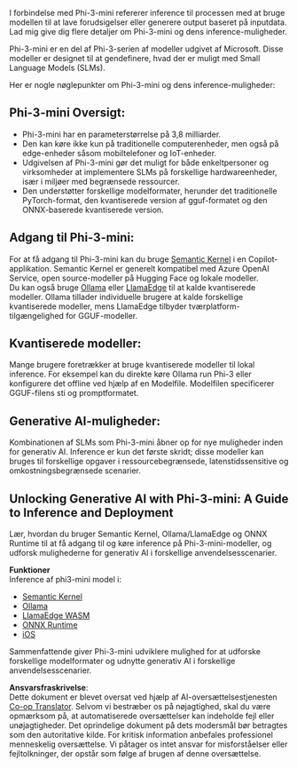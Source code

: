 <!--
CO_OP_TRANSLATOR_METADATA:
{
  "original_hash": "f1ff728038c4f554b660a36b76cbdd6e",
  "translation_date": "2025-05-09T12:26:34+00:00",
  "source_file": "md/01.Introduction/03/overview.md",
  "language_code": "da"
}
-->
I forbindelse med Phi-3-mini refererer inference til processen med at bruge modellen til at lave forudsigelser eller generere output baseret på inputdata. Lad mig give dig flere detaljer om Phi-3-mini og dens inference-muligheder.

Phi-3-mini er en del af Phi-3-serien af modeller udgivet af Microsoft. Disse modeller er designet til at gendefinere, hvad der er muligt med Small Language Models (SLMs).

Her er nogle nøglepunkter om Phi-3-mini og dens inference-muligheder:

## **Phi-3-mini Oversigt:**
- Phi-3-mini har en parameterstørrelse på 3,8 milliarder.
- Den kan køre ikke kun på traditionelle computerenheder, men også på edge-enheder såsom mobiltelefoner og IoT-enheder.
- Udgivelsen af Phi-3-mini gør det muligt for både enkeltpersoner og virksomheder at implementere SLMs på forskellige hardwareenheder, især i miljøer med begrænsede ressourcer.
- Den understøtter forskellige modelformater, herunder det traditionelle PyTorch-format, den kvantiserede version af gguf-formatet og den ONNX-baserede kvantiserede version.

## **Adgang til Phi-3-mini:**
For at få adgang til Phi-3-mini kan du bruge [Semantic Kernel](https://github.com/microsoft/SemanticKernelCookBook?WT.mc_id=aiml-138114-kinfeylo) i en Copilot-applikation. Semantic Kernel er generelt kompatibel med Azure OpenAI Service, open source-modeller på Hugging Face og lokale modeller.  
Du kan også bruge [Ollama](https://ollama.com) eller [LlamaEdge](https://llamaedge.com) til at kalde kvantiserede modeller. Ollama tillader individuelle brugere at kalde forskellige kvantiserede modeller, mens LlamaEdge tilbyder tværplatform-tilgængelighed for GGUF-modeller.

## **Kvantiserede modeller:**
Mange brugere foretrækker at bruge kvantiserede modeller til lokal inference. For eksempel kan du direkte køre Ollama run Phi-3 eller konfigurere det offline ved hjælp af en Modelfile. Modelfilen specificerer GGUF-filens sti og promptformatet.

## **Generative AI-muligheder:**
Kombinationen af SLMs som Phi-3-mini åbner op for nye muligheder inden for generativ AI. Inference er kun det første skridt; disse modeller kan bruges til forskellige opgaver i ressourcebegrænsede, latenstidssensitive og omkostningsbegrænsede scenarier.

## **Unlocking Generative AI with Phi-3-mini: A Guide to Inference and Deployment**  
Lær, hvordan du bruger Semantic Kernel, Ollama/LlamaEdge og ONNX Runtime til at få adgang til og køre inference på Phi-3-mini-modeller, og udforsk mulighederne for generativ AI i forskellige anvendelsesscenarier.

**Funktioner**  
Inference af phi3-mini model i:

- [Semantic Kernel](https://github.com/Azure-Samples/Phi-3MiniSamples/tree/main/semantickernel?WT.mc_id=aiml-138114-kinfeylo)  
- [Ollama](https://github.com/Azure-Samples/Phi-3MiniSamples/tree/main/ollama?WT.mc_id=aiml-138114-kinfeylo)  
- [LlamaEdge WASM](https://github.com/Azure-Samples/Phi-3MiniSamples/tree/main/wasm?WT.mc_id=aiml-138114-kinfeylo)  
- [ONNX Runtime](https://github.com/Azure-Samples/Phi-3MiniSamples/tree/main/onnx?WT.mc_id=aiml-138114-kinfeylo)  
- [iOS](https://github.com/Azure-Samples/Phi-3MiniSamples/tree/main/ios?WT.mc_id=aiml-138114-kinfeylo)

Sammenfattende giver Phi-3-mini udviklere mulighed for at udforske forskellige modelformater og udnytte generativ AI i forskellige anvendelsesscenarier.

**Ansvarsfraskrivelse**:  
Dette dokument er blevet oversat ved hjælp af AI-oversættelsestjenesten [Co-op Translator](https://github.com/Azure/co-op-translator). Selvom vi bestræber os på nøjagtighed, skal du være opmærksom på, at automatiserede oversættelser kan indeholde fejl eller unøjagtigheder. Det oprindelige dokument på dets modersmål bør betragtes som den autoritative kilde. For kritisk information anbefales professionel menneskelig oversættelse. Vi påtager os intet ansvar for misforståelser eller fejltolkninger, der opstår som følge af brugen af denne oversættelse.